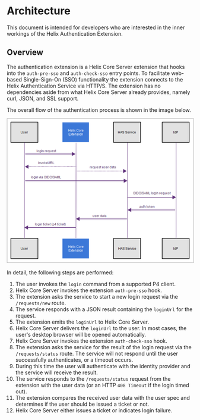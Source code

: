 # Architecture

This document is intended for developers who are interested in the inner workings of the Helix Authentication Extension.

## Overview

The authentication extension is a Helix Core Server extension that hooks into the `auth-pre-sso` and `auth-check-sso` entry points. To facilitate web-based Single-Sign-On (SSO) functionality the extension connects to the Helix Authentication Service via HTTP/S. The extension has no dependencies aside from what Helix Core Server already provides, namely curl, JSON, and SSL support.

The overall flow of the authentication process is shown in the image below.

![sequence diagram](./sequence_diagram.png)

In detail, the following steps are performed:

1. The user invokes the `login` command from a supported P4 client.
1. Helix Core Server invokes the extension `auth-pre-sso` hook.
1. The extension asks the service to start a new login request via the `/requests/new` route.
1. The service responds with a JSON result containing the `loginUrl` for the request.
1. The extension emits the `loginUrl` to Helix Core Server.
1. Helix Core Server delivers the `loginUrl` to the user. In most cases, the user's desktop browser will be opened automatically.
1. Helix Core Server invokes the extension `auth-check-sso` hook.
1. The extension asks the service for the result of the login request via the `/requests/status` route. The service will not respond until the user successfully authenticates, or a timeout occurs.
1. During this time the user will authenticate with the identity provider and the service will receive the result.
1. The service responds to the `/requests/status` request from the extension with the user data (or an HTTP `408 Timeout` if the login timed out).
1. The extension compares the received user data with the user spec and determines if the user should be issued a ticket or not.
1. Helix Core Server either issues a ticket or indicates login failure.
